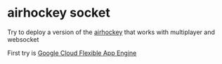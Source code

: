 # airhockey socket

Try to deploy a version of the [airhockey](https://atlemagnussen.github.io/airhockey) that works with multiplayer and websocket

First try is [Google Cloud Flexible App Engine](https://cloud.google.com/appengine/docs/flexible/nodejs/using-websockets-and-session-affinity)